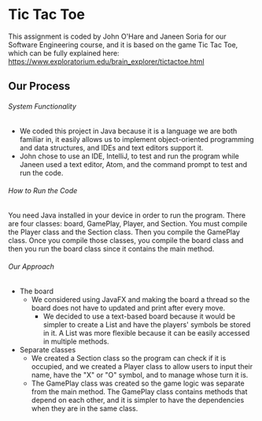 # Tic Tac Toe
This assignment is coded by John O'Hare and Janeen Soria for our Software Engineering course, and it is based on the game Tic Tac Toe, which can be fully explained here: https://www.exploratorium.edu/brain_explorer/tictactoe.html

## Our Process
###### System Functionality
- We coded this project in Java because it is a language we are both familiar in, it easily allows us to implement object-oriented programming and data structures, and IDEs and text editors support it.
- John chose to use an IDE, IntelliJ, to test and run the program while Janeen used a text editor, Atom, and the command prompt to test and run the code.

###### How to Run the Code
You need Java installed in your device in order to run the program. There are four classes: board, GamePlay, Player, and Section. You must compile the Player class and the Section class. Then you compile the GamePlay class. Once you compile those classes, you compile the board class and then you run the board class since it contains the main method.

###### Our Approach
- The board
  - We considered using JavaFX and making the board a thread so the board does not have to updated and print after every move.
    - We decided to use a text-based board because it would be simpler to create a List and have the players' symbols be stored in it. A List was more flexible because it can be easily accessed in multiple methods.
- Separate classes
  - We created a Section class so the program can check if it is occupied, and we created a Player class to allow users to input their name, have the "X" or "O" symbol, and to manage whose turn it is.
  - The GamePlay class was created so the game logic was separate from the main method. The GamePlay class contains methods that depend on each other, and it is simpler to have the dependencies when they are in the same class.
